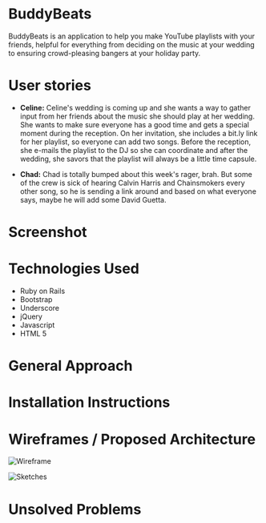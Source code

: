 # BuddyBeats

BuddyBeats is an application to help you make YouTube playlists with your friends, helpful for everything from deciding on the music at your wedding to ensuring crowd-pleasing bangers at your holiday party.

# User stories
 * **Celine:** Celine's wedding is coming up and she wants a way to gather input from her friends about the music she should play at her wedding. She wants to make sure everyone has a good time and gets a special moment during the reception. On her invitation, she includes a bit.ly link for her playlist, so everyone can add two songs. Before the reception, she e-mails the playlist to the DJ so she can coordinate and after the wedding, she savors that the playlist will always be a little time capsule.

 * **Chad:** Chad is totally bumped about this week's rager, brah. But some of the crew is sick of hearing Calvin Harris and Chainsmokers every other song, so he is sending a link around and based on what everyone says, maybe he will add some David Guetta.

# Screenshot

# Technologies Used
 * Ruby on Rails
 * Bootstrap
 * Underscore
 * jQuery
 * Javascript
 * HTML 5

# General Approach

# Installation Instructions

# Wireframes / Proposed Architecture

![Wireframe](http://s11.postimg.org/unq1ofyhe/IMG_7324.jpg)

![Sketches](http://s10.postimg.org/bptkihtgo/IMG_7323.jpg)

# Unsolved Problems
